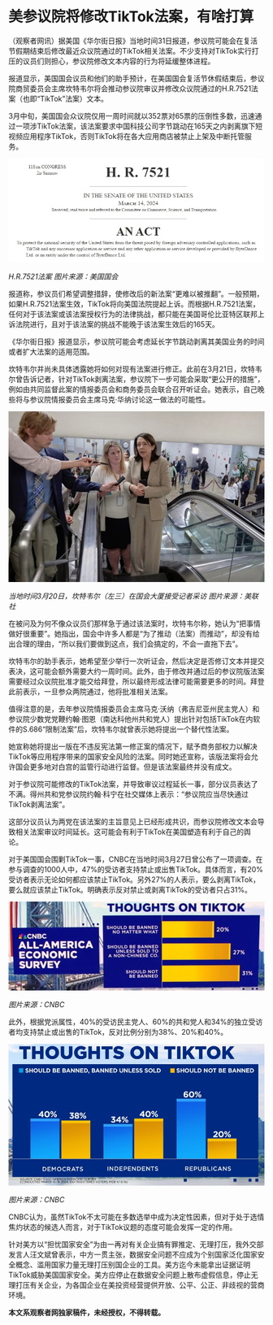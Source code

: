# 美参议院将修改TikTok法案，有啥打算

（观察者网讯）据美国《华尔街日报》当地时间31日报道，参议院可能会在复活节假期结束后修改最近众议院通过的TikTok相关法案。不少支持对TikTok实行打压的议员们则担心，参议院修改文本内容的行为将延缓整体进程。

报道显示，美国国会议员和他们的助手预计，在美国国会复活节休假结束后，参议院商贸委员会主席坎特韦尔将会推动参议院审议并修改众议院通过的H.R.7521法案（也即“TikTok”法案）文本。

3月中旬，美国国会众议院仅用一周时间就以352票对65票的压倒性多数，迅速通过一项涉TikTok法案，该法案要求中国科技公司字节跳动在165天之内剥离旗下短视频应用程序TikTok，否则TikTok将在各大应用商店被禁止上架及中断托管服务。

![f41dccc4b1e6438fc6516f5e447e8791.jpg](https://raw.githubusercontent.com/qqhsx/qqnews_image/main/2024/04/01/美参议院将修改TikTok法案，有啥打算/f41dccc4b1e6438fc6516f5e447e8791.jpg)

_H.R.7521法案 图片来源：美国国会_

报道称，参议员们希望调整措辞，使修改后的新法案“更难以被推翻”。一般预期，如果H.R.7521法案生效，TikTok将向美国法院提起上诉。而根据H.R.7521法案，任何对于该法案或该法案授权行为的法律挑战，都只能在美国哥伦比亚特区联邦上诉法院进行，且对于该法案的挑战不能晚于该法案生效后的165天。

《华尔街日报》报道显示，参议院可能会考虑延长字节跳动剥离其美国业务的时间或者扩大法案的适用范围。

坎特韦尔并尚未具体透露她将如何对现有法案进行修正。此前在3月21日，坎特韦尔曾告诉记者，针对TikTok剥离法案，参议院下一步可能会采取“更公开的措施”，例如由共同监督此案的情报委员会和商务委员会联合召开听证会。她表示，自己晚些将与参议院情报委员会主席马克·华纳讨论这一做法的可能性。

![cebd3585417b1eba7f2c2635f338c6e1.jpg](https://raw.githubusercontent.com/qqhsx/qqnews_image/main/2024/04/01/美参议院将修改TikTok法案，有啥打算/cebd3585417b1eba7f2c2635f338c6e1.jpg)

 _当地时间3月20日，坎特韦尔（左三）在国会大厦接受记者采访 图片来源：美联社_

在被问及为何不像众议员们那样急于通过该法案时，坎特韦尔称，她认为“把事情做好很重要”。她指出，国会中许多人都是“为了推动（法案）而推动”，却没有给出合理的理由，“所以我们要做到这点，我们会搞定的，不会一直拖下去”。

坎特韦尔的助手表示，她希望至少举行一次听证会，然后决定是否修订文本并提交表决，这可能会额外需要大约一周时间。此外，由于修改并通过后的参议院版法案需要经过众议院批准才能交给拜登，所以最终形成法律可能需要更多的时间。拜登此前表示，一旦参众两院通过，他将批准相关法案。

值得注意的是，去年参议院情报委员会主席马克·沃纳（弗吉尼亚州民主党人）和参议院少数党党鞭约翰·图恩（南达科他州共和党人）提出针对包括TikTok在内软件的S.686“限制法案”后，坎特韦尔就曾表示她将提出一个替代性法案。

她宣称她将提出一版在不违反宪法第一修正案的情况下，赋予商务部权力以解决TikTok等应用程序带来的国家安全风险的法案。同时她还宣称，该版法案将会允许国会更多地对白宫的监管行动进行监督。但是该法案最终并没有成文。

对于参议院可能修改的TikTok法案，并导致审议过程延长一事，部分议员表达了不满。得州共和党参议院约翰·科宁在社交媒体上表示：“参议院应当尽快通过TikTok剥离法案”。

这部分议员认为两党在该法案的主旨意见上已经形成共识，而参议院修改文本会导致相关法案审议时间延长。这可能会有利于TikTok在美国塑造有利于自己的舆论。

对于美国国会围剿TikTok一事，CNBC在当地时间3月27日曾公布了一项调查。在参与调查的1000人中，47%的受访者支持禁止或出售TikTok。具体而言，有20%受访者表示无论如何都应该禁止TikTok。另外27%的人表示，要么剥离TikTok，要么就应该禁止TikTok。明确表示反对禁止或剥离TikTok的受访者只占31%。

![7f8a4047adcffdacaa00a44ad99372c9.jpg](https://raw.githubusercontent.com/qqhsx/qqnews_image/main/2024/04/01/美参议院将修改TikTok法案，有啥打算/7f8a4047adcffdacaa00a44ad99372c9.jpg)

_图片来源：CNBC_

此外，根据党派属性，40%的受访民主党人、60%的共和党人和34%的独立受访者均支持禁止或出售的TikTok，反对比例分别为38%、20%和40%。

![585c3cef09b7c60dfae2b9d380bcd4ce.jpg](https://raw.githubusercontent.com/qqhsx/qqnews_image/main/2024/04/01/美参议院将修改TikTok法案，有啥打算/585c3cef09b7c60dfae2b9d380bcd4ce.jpg)

_图片来源：CNBC_

CNBC认为，虽然TikTok不太可能在多数选举中成为决定性因素，但对于处于选情焦灼状态的候选人而言，对于TikTok议题的态度可能会发挥一定的作用。

针对美方以“担忧国家安全”为由一再对有关企业搞有罪推定、无理打压，我外交部发言人汪文斌曾表示，中方一贯主张，数据安全问题不应成为个别国家泛化国家安全概念、滥用国家力量无理打压别国企业的工具。美方迄今未能拿出证据证明TikTok威胁美国国家安全。美方应停止在数据安全问题上散布虚假信息，停止无理打压有关企业，为各国企业在美投资经营提供开放、公平、公正、非歧视的营商环境。

**本文系观察者网独家稿件，未经授权，不得转载。**

